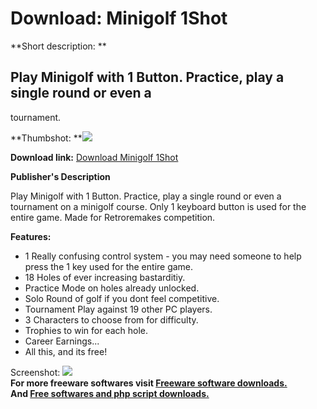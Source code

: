 # Download: Minigolf 1Shot

**Short description: **

## Play Minigolf with 1 Button. Practice, play a single round or even a
tournament.

  
**Thumbshot: **![](http://www.freewarefiles.com/screenshot/minigolf1shot_md.gif)   
  
**Download link:** [Download Minigolf 1Shot](http://freesoftwares.boysofts.com/Minigolf-Shot_program_20033.html)  
  

**Publisher's Description**  
  

Play Minigolf with 1 Button. Practice, play a single round or even a
tournament on a minigolf course. Only 1 keyboard button is used for the entire
game. Made for Retroremakes competition.

**Features:**

  * 1 Really confusing control system - you may need someone to help press the 1 key used for the entire game. 
  * 18 Holes of ever increasing bastarditiy. 
  * Practice Mode on holes already unlocked. 
  * Solo Round of golf if you dont feel competitive. 
  * Tournament Play against 19 other PC players. 
  * 3 Characters to choose from for difficulty. 
  * Trophies to win for each hole. 
  * Career Earnings... 
  * All this, and its free! 

  
  
Screenshot: ![](http://www.freewarefiles.com/screenshot/minigolf1shot.gif)  
**For more freeware softwares visit [Freeware software downloads.](http://freesoftwares.boysofts.com/)**   
**And [Free softwares and php script downloads.](http://www.boysofts.com/)**

